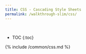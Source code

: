 ```yaml
---
title: CSS - Cascading Style Sheets
permalink: /walkthrough-slim/css/
---
```


<div class='common-part-info' title='This part is common to all walkthroughs'>&nbsp;</div>

* TOC
{:toc}

{% include /common/css.md %}
